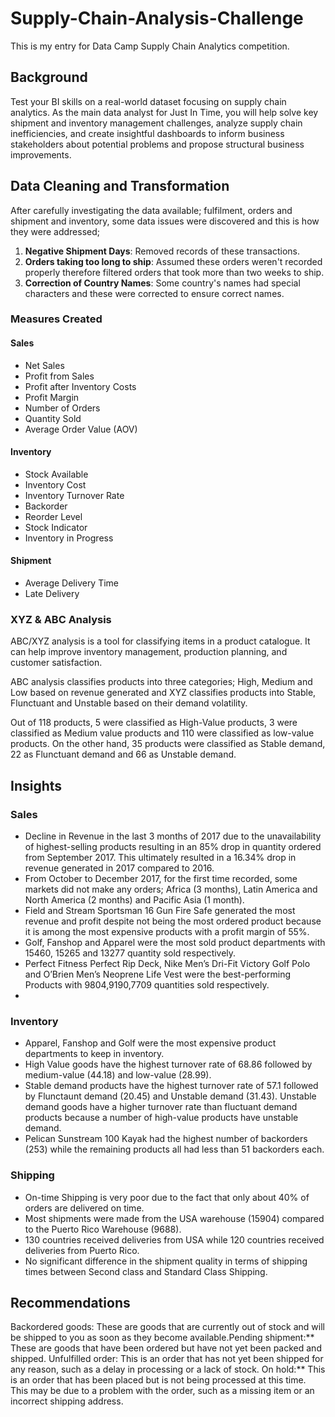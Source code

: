 # Supply-Chain-Analysis-Challenge
This is my entry for Data Camp Supply Chain Analytics competition.

## Background
Test your BI skills on a real-world dataset focusing on supply chain analytics. As the main data analyst for Just In Time, you will help solve key shipment and inventory management challenges, analyze supply chain inefficiencies, and create insightful dashboards to inform business stakeholders about potential problems and propose structural business improvements.

## Data Cleaning and Transformation
After carefully investigating the data available; fulfilment, orders and shipment and inventory, some data issues were discovered and this is how they were addressed;

1. **Negative Shipment Days**: Removed records of these transactions.
2. **Orders taking too long to ship**: Assumed these orders weren't recorded properly therefore filtered orders that took more than two weeks to ship.
3. **Correction of Country Names**: Some country's names had special characters and these were corrected to ensure correct names.

### Measures Created
#### Sales
- Net Sales
- Profit from Sales
- Profit after Inventory Costs
- Profit Margin
- Number of Orders
- Quantity Sold
- Average Order Value (AOV)

#### Inventory
- Stock Available
- Inventory Cost
- Inventory Turnover Rate
- Backorder
- Reorder Level
- Stock Indicator
- Inventory in Progress

#### Shipment
- Average Delivery Time
- Late Delivery

### XYZ & ABC Analysis
ABC/XYZ analysis is a tool for classifying items in a product catalogue. It can help improve inventory management, production planning, and customer satisfaction.

ABC analysis classifies products into three categories; High, Medium and Low based on revenue generated and XYZ classifies products into Stable, Flunctuant and Unstable based on their demand volatility.

Out of 118 products, 5 were classified as High-Value products, 3 were classified as Medium value products and 110 were classified as low-value products. On the other hand, 35 products were classified as Stable demand, 22 as Flunctuant demand and 66 as Unstable demand.


## Insights
### Sales
- Decline in Revenue in the last 3 months of 2017 due to the unavailability of highest-selling products resulting in an 85% drop in quantity ordered from September 2017. This ultimately resulted in a 16.34% drop in revenue generated in 2017 compared to 2016.
- From October to December 2017, for the first time recorded, some markets did not make any orders; Africa (3 months), Latin America and North America (2 months) and Pacific Asia (1 month).
- Field and Stream Sportsman 16 Gun Fire Safe generated the most revenue and profit despite not being the most ordered product because it is among the most expensive products with a profit margin of 55%.
- Golf, Fanshop and Apparel were the most sold product departments with 15460, 15265 and 13277 quantity sold respectively.
- Perfect Fitness Perfect Rip Deck, Nike Men’s Dri-Fit Victory Golf Polo and O’Brien Men’s Neoprene Life Vest were the best-performing Products with 9804,9190,7709 quantities sold respectively.
- 


### Inventory
- Apparel, Fanshop and Golf were the most expensive product departments to keep in inventory.
- High Value goods have the highest turnover rate of 68.86 followed by medium-value (44.18) and low-value (28.99).
- Stable demand products have the highest turnover rate of 57.1 followed by Flunctaunt demand (20.45) and Unstable demand (31.43). Unstable demand goods have a higher turnover rate than fluctuant demand products because a number of high-value products have unstable demand.
- Pelican Sunstream 100 Kayak had the highest number of backorders (253) while the remaining products all had less than 51 backorders each.

### Shipping 
- On-time Shipping is very poor due to the fact that only about 40% of orders are delivered on time.
- Most shipments were made from the USA warehouse (15904) compared to the Puerto Rico Warehouse (9688).
- 130 countries received deliveries from USA while 120 countries received deliveries from Puerto Rico.
- No significant difference in the shipment quality in terms of shipping times between Second class and Standard Class Shipping.



## Recommendations
Backordered goods: These are goods that are currently out of stock and will be shipped to you as soon as they become available.Pending shipment:** These are goods that have been ordered but have not yet been packed and shipped.
Unfulfilled order: This is an order that has not yet been shipped for any reason, such as a delay in processing or a lack of stock.
On hold:** This is an order that has been placed but is not being processed at this time. This may be due to a problem with the order, such as a missing item or an incorrect shipping address.

